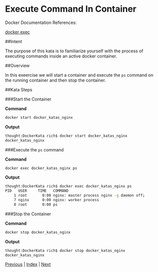 # Execute Command In Container

Docker Documentation References:

[docker exec](https://docs.docker.com/engine/reference/commandline/exec/)

##Intent

The purpose of this kata is to familiarize yourself with the process of executing commands inside an active docker container.

##Overview

In this exeercise we will start a container and execute the `ps` command on the running container and then stop the container.

##Kata Steps

###Start the Container

**Command**

```bash
docker start docker_katas_nginx
```

**Output**

```bash
thought:DockerKata rich$ docker start docker_katas_nginx
docker_katas_nginx
```

###Execute the `ps` command

**Command**

```bash
docker exec docker_katas_nginx ps
```

**Output**

```bash
thought:DockerKata rich$ docker exec docker_katas_nginx ps
PID   USER     TIME   COMMAND
    1 root       0:00 nginx: master process nginx -g daemon off;
    7 nginx      0:00 nginx: worker process
    8 root       0:00 ps
```

###Stop the Container

**Command**

```bash
docker stop docker_katas_nginx
```

**Output**

```bash
thought:DockerKata rich$ docker stop docker_katas_nginx
docker_katas_nginx
```

[Previous](9_delete_image_by_tag.md) | [Index](README.md) | [Next](11_change_container_state.md)
